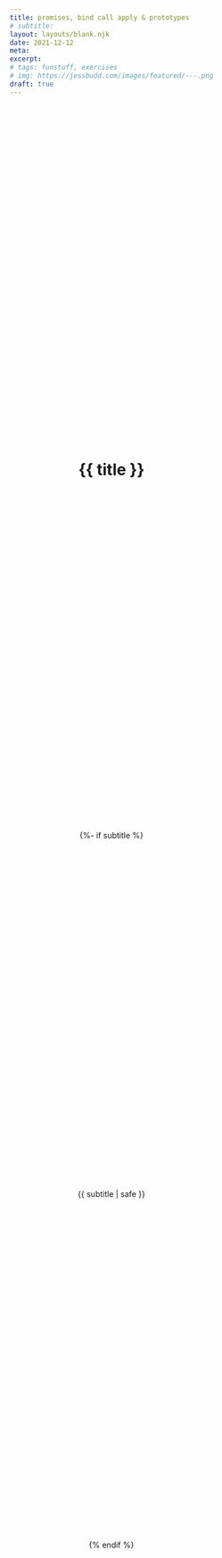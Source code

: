 ```yaml
---
title: promises, bind call apply & prototypes
# subtitle:
layout: layouts/blank.njk
date: 2021-12-12
meta:
excerpt:
# tags: funstuff, exercises
# img: https://jessbudd.com/images/featured/---.png
draft: true
---
```


<h1>{{ title }}</h1>

{%- if subtitle %}<p class='subtitle'>{{ subtitle | safe }}</p>{% endif %}

<script>
function makePizza(toppings) {
    return new Promise(function(resolve, reject) {
        // wait 1 second for the pizza to cook
        setTimeout(function() {
        // when you are ready, you ca resolve this promise
        resolve(`Here is your :pizza: with the ${toppings.join(' ')}`);
        }, 1000);
        // if something went wrong, you can reject this promise
    });
    return pizzaPromise; 
}
const pepperoniPromise = makePizza([`pepperoni`]);
const canadianPromise = makePizza(['pinapple','cheese','onion']);

console.log(pepperoniPromise, canadianPromise); // logs the promise with promise state

pepperoniPromise.then(function(pizza) {
    console.log(`Ahh got it`); // runs when promise is fulfilled
    console.log(pizza);    // runs when promise is fullfilled
})

const pizzaPromise1 = makePizza(['hot peppers', 'onion']);
const pizzaPromise2 = makePizza(['hot peppers', 'onion', 'fetta', 'spinach']);
const pizzaPromise3 = makePizza(['hot peppers', 'onion', 'fetta', 'spinach', 'more stuff', 'anchovies', 'more again', 'shrimp', 'even more']);

const dinnerPromise = Promise.all([pizzaPromise1, pizzaPromise2, pizzaPromise3]);

dinnerPromise.then(pizzas => {
    console.log(pizzas);   
})

// destructured 
dinnerPromise.then(function(pizzas) {
    const [hottie, hamAndCheese, garbagePail] = pizzas;
    console.log(hottie, hamAndCheese, garbagePail);
})

// destructured 2
dinnerPromise.then(function([hottie, hamAndCheese, garbagePail]) {
    console.log(hottie, hamAndCheese, garbagePail);
})

const firstPizzaPromise = Promise.race([pizzaPromise1, pizzaPromise2, pizzaPromise3]);

firstPizzaPromise.then(pizza => {
    console.log('You must be hungry, here is the first one ready');
    console.log(pizza);   
})


// prototypes
// const pepperoniPizza = new Pizza();
// const canadianPizza = new Pizza();
// console.log(pepperoniPizza);


// function Pizza(toppings = [], customer) {
//     console.log('Making a pizza');
//     // save the toppings that were passed in 
//     // to this instance of pizza
//     this.toppings = toppings;
//     this.customer = customer;
//     this.id = Math.floor(Math.random() * 16777215).toString(16);
// };
// console.log(canadianPizza);

// Pizza.protoype.decribe = function() {
//     return `This pizza is for ${this.customer} with the toppings ${this.toppings} with`;
// };


// bind, call and apply
const person = {
    name: 'Jess Budd',
    sayHi() {
        console.log('what is "this"? - ', this);
        console.log(`Hey ${this.name}`);
        return `Hey ${this.name}`;
    }
};

// person.sayHi(); // "this" equals person, it is bound to bound to the object it was called on (left of the dot)
// sayHi(); // "this" equals the window, it is not bound to where it is defined

const jenna = {name: 'Jenna'};

const sayHi = person.sayHi.bind();  
const sayHi2 = person.sayHi.bind(jenna);  
const sayHi3 = person.sayHi.bind(person);  

console.log(sayHi);





</script>

<style>
body {
  min-height: 100vh;
  display: grid;
  align-items: start;
  justify-items: center;
}
</style>
